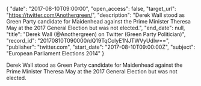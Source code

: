 {
  "date": "2017-08-10T09:00:00", 
  "open_access": false, 
  "target_url": "https://twitter.com/Anothergreen/", 
  "description": "Derek Wall stood as Green Party candidate for Maidenhead against the Prime Minister Theresa May at the 2017 General Election but was not elected.", 
  "end_date": null, 
  "title": "Derek Wall (@Anothergreen)  on Twitter (Green Party Politician)", 
  "record_id": "20170810T090000/dQ19TqColyE1NJTWVyUdIw==", 
  "publisher": "twitter.com", 
  "start_date": "2017-08-10T09:00:00Z", 
  "subject": "European Parliament Elections 2014"
}

Derek Wall stood as Green Party candidate for Maidenhead against the Prime Minister Theresa May at the 2017 General Election but was not elected.